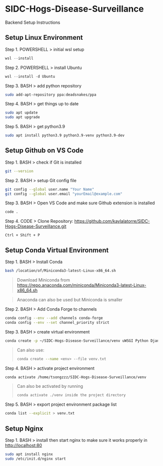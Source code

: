 # SIDC-Hogs-Disease-Surveillance

Backend Setup Instructions

## Setup Linux Environment

Step 1. POWERSHELL >  initial wsl setup

```powershell
wsl --install
```

Step 2. POWERSHELL > install Ubuntu

```powershell
wsl --install -d Ubuntu
```

Step 3. BASH > add python repository

```bash
sudo add-apt-repository ppa:deadsnakes/ppa
```

Step 4. BASH > get things up to date

```bash
sudo apt update
sudo apt upgrade
```

Step 5. BASH > get python3.9

```bash
sudo apt install python3.9 python3.9-venv python3.9-dev
```

## Setup Github on VS Code

Step 1. BASH > check if Git is installed

```bash
git --version
```

Step 2. BASH > setup Git config file

```bash
git config --global user.name "Your Name"
git config --global user.email "yourEmail@example.com"
```

Step 3. BASH > Open VS Code and make sure Github extension is installed

```bash
code .
```

Step 4. CODE > Clone Repository: <https://github.com/kaylalatorre/SIDC-Hogs-Disease-Surveillance.git>

```text
Ctrl + Shift + P
```

## Setup Conda Virtual Environment

Step 1. BASH > Install Conda

```bash
bash /location/of/Miniconda3-latest-Linux-x86_64.sh
```

> Download Miniconda from <https://repo.anaconda.com/miniconda/Miniconda3-latest-Linux-x86_64.sh>

>Anaconda can also be used but Miniconda is smaller

Step 2. BASH > Add Conda Forge to channels

```bash
conda config --env --add channels conda-forge
conda config --env --set channel_priority strict
```

Step 3. BASH > create virtual environment

```bash
conda create -p ~/SIDC-Hogs-Disease-Surveillance/venv uWSGI Python Django djangorestframework GeoPandas PostGis psycopg2
```

>Can also use:
>
>```bash
>conda create --name <env> --file venv.txt
>```

Step 4. BASH > activate project environment

```bash
conda activate /home/tsongzzz/SIDC-Hogs-Disease-Surveillance/venv
```

>Can also be activated by running
>
>```bash
>conda activate ./venv inside the project directory
>```

Step 5. BASH > export project environment package list

```bash
conda list --explicit > venv.txt
```

## Setup Nginx

Step 1. BASH > install then start nginx to make sure it works properly in <http://localhost:80>

```bash
sudo apt install nginx
sudo /etc/init.d/nginx start
```
